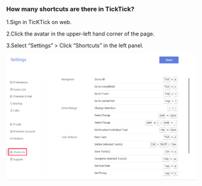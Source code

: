 ### How many shortcuts are there in TickTick?
1.Sign in TicKTick on web.

2.Click the avatar in the upper-left hand corner of the page.

3.Select “Settings” > Click “Shortcuts” in the left panel.

![](shortcuts.png)


